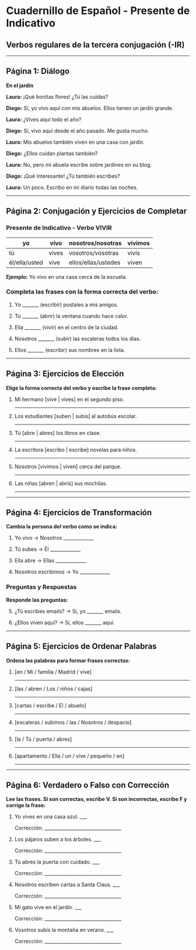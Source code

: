 # Cuadernillo de Español - Presente de Indicativo
## Verbos regulares de la tercera conjugación (-IR)

---

## Página 1: Diálogo

**En el jardín**

**Laura:** ¡Qué bonitas flores! ¿Tú las cuidas?

**Diego:** Sí, yo vivo aquí con mis abuelos. Ellos tienen un jardín grande.

**Laura:** ¿Vives aquí todo el año?

**Diego:** Sí, vivo aquí desde el año pasado. Me gusta mucho.

**Laura:** Mis abuelos también viven en una casa con jardín.

**Diego:** ¿Ellos cuidan plantas también?

**Laura:** No, pero mi abuela escribe sobre jardines en su blog.

**Diego:** ¡Qué interesante! ¿Tú también escribes?

**Laura:** Un poco. Escribo en mi diario todas las noches.

---

## Página 2: Conjugación y Ejercicios de Completar

### Presente de Indicativo - Verbo VIVIR

| yo | vivo | nosotros/nosotras | vivimos |
|---|---|---|---|
| tú | vives | vosotros/vosotras | vivís |
| él/ella/usted | vive | ellos/ellas/ustedes | viven |

**Ejemplo:** Yo vivo en una casa cerca de la escuela.

### Completa las frases con la forma correcta del verbo:

1. Yo _______ (escribir) postales a mis amigos.

2. Tú _______ (abrir) la ventana cuando hace calor.

3. Ella _______ (vivir) en el centro de la ciudad.

4. Nosotros _______ (subir) las escaleras todos los días.

5. Ellos _______ (escribir) sus nombres en la lista.

---

## Página 3: Ejercicios de Elección

**Elige la forma correcta del verbo y escribe la frase completa:**

1. Mi hermano [vive | vives] en el segundo piso.

   _________________________________

2. Los estudiantes [suben | subís] al autobús escolar.

   _________________________________

3. Tú [abre | abres] los libros en clase.

   _________________________________

4. La escritora [escribo | escribe] novelas para niños.

   _________________________________

5. Nosotros [vivimos | viven] cerca del parque.

   _________________________________

6. Las niñas [abren | abrís] sus mochilas.

   _________________________________

---

## Página 4: Ejercicios de Transformación

**Cambia la persona del verbo como se indica:**

1. Yo vivo → Nosotros _____________

2. Tú subes → Él _____________

3. Ella abre → Ellas _____________

4. Nosotros escribimos → Yo _____________

### Preguntas y Respuestas

**Responde las preguntas:**

5. ¿Tú escribes emails? → Sí, yo _______ emails.

6. ¿Ellos viven aquí? → Sí, ellos _______ aquí.

---

## Página 5: Ejercicios de Ordenar Palabras

**Ordena las palabras para formar frases correctas:**

1. [en / Mi / familia / Madrid / vive]

   _________________________________

2. [las / abren / Los / niños / cajas]

   _________________________________

3. [cartas / escribe / El / abuelo]

   _________________________________

4. [escaleras / subimos / las / Nosotros / despacio]

   _________________________________

5. [la / Tú / puerta / abres]

   _________________________________

6. [apartamento / Ella / un / vive / pequeño / en]

   _________________________________

---

## Página 6: Verdadero o Falso con Corrección

**Lee las frases. Si son correctas, escribe V. Si son incorrectas, escribe F y corrige la frase:**

1. Yo vives en una casa azul. ___

   Corrección: _________________________________

2. Los pájaros suben a los árboles. ___

   Corrección: _________________________________

3. Tú abres la puerta con cuidado. ___

   Corrección: _________________________________

4. Nosotros escriben cartas a Santa Claus. ___

   Corrección: _________________________________

5. Mi gato vive en el jardín. ___

   Corrección: _________________________________

6. Vosotros subís la montaña en verano. ___

   Corrección: _________________________________